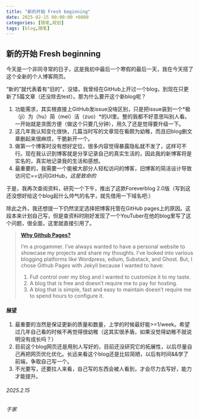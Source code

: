 ```yaml
---
title: "新的开始 Fresh beginning"
date: 2025-02-15 00:00:00 +0800
categories: [随笔,规划]
tags: [blog,随笔]
---
```


## 新的开始 Fresh beginning

今天是一个非同寻常的日子，这是我初中最后一个寒假的最后一天，我在今天搭了这个全新的个人博客网页。

“新的”就代表着有“旧的”，没错，我曾经在GitHub上开过一个blog，到现在只更新了5篇文章（还没除去test）。那为什么要开这个新blog呢？
1. 功能需求，其实根直接上GitHub发issue没啥区别，只是把issue装到一个*极（ji）为（hu）简（mei）洁（zuo）*的UI里。整的我都不好意思叫别人看。一开始就是贪图方便（做这个只要几分钟），用久了还是觉得要升级一下。
2. 这几年我认知变化很快，几篇当时写的文章现在看颇为幼稚，而且旧blog删文章删起来很麻烦，干脆新开一个。
3. 做第一个博客时没有想好定位，很多内容觉得暴露隐私就不发了，这样可不行。现在我认识到博客就是分享记录自己的真实生活的，因此我的新博客将是实名的，真实地记录我的生活和感想。
4. 最重要的，我需要一个能被大部分人轻松访问的博客，旧博客的简洁设计导致访问它==访问GitHub，*这是致命的*

于是，我再次查阅资料，研究一个下午，推出了这款Foreverblog 2.0版（写到这还没想好给这个blog起什么帅气的名字，就先借用一下域名吧:）

除此之外，我还想提一下仍然坚定选择把博客托管在GitHub pages上的原因。这段本来计划自己写，但是查资料时刚好发现了一个YouTuber在他的blog里写了这个问题，很全面，这里就直接引用了。

>    
>  [**Why Github Pages?**](https://ahmedtremo.com/posts/how-to-build-website/ "Ahmed Tremo's blog")
>
>I’m a progammer. I’ve always wanted to have a personal website to showcase my projects and share my thoughts. I’ve looked into various blogging platforms like Wordpress, edium, Substack, and Ghost. But, I chose Github Pages with Jekyll because I wanted to have:
>
>1. Full control over my blog and I wanted to customize it to my taste.
>2. A blog that is free and doesn’t require me to pay for hosting.
>3. A blog that is simple, fast and easy to maintain doesn’t require me to spend hours to configure it.

#### 展望
1. 最重要的当然是保证更新的质量和数量，上学的时候最好能>=1/week。希望过几年自己看的时候不再觉得很幼稚（这其实很矛盾，如果没觉得幼稚不就说明没有成长吗？）
2. 目前这个blog网页还是用别人写好的，目前还没研究它的拓展性，以后尽量自己再把网页优化优化。长远来看这个blog还是比较简陋，以后有时间&&学了前端，争取自己写一个。
3. 不光要写，还要拉人来看，自己写的东西会被人看到，才会尽力去写好，能力才能提升。

###### 2025.2.15
###### 于家